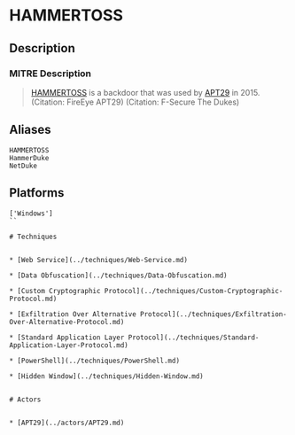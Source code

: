 
# HAMMERTOSS

## Description

### MITRE Description

> [HAMMERTOSS](https://attack.mitre.org/software/S0037) is a backdoor that was used by [APT29](https://attack.mitre.org/groups/G0016) in 2015. (Citation: FireEye APT29) (Citation: F-Secure The Dukes)

## Aliases

```
HAMMERTOSS
HammerDuke
NetDuke
```

## Platforms

```
['Windows']
``

# Techniques


* [Web Service](../techniques/Web-Service.md)

* [Data Obfuscation](../techniques/Data-Obfuscation.md)
    
* [Custom Cryptographic Protocol](../techniques/Custom-Cryptographic-Protocol.md)
    
* [Exfiltration Over Alternative Protocol](../techniques/Exfiltration-Over-Alternative-Protocol.md)
    
* [Standard Application Layer Protocol](../techniques/Standard-Application-Layer-Protocol.md)
    
* [PowerShell](../techniques/PowerShell.md)
    
* [Hidden Window](../techniques/Hidden-Window.md)
    

# Actors


* [APT29](../actors/APT29.md)

